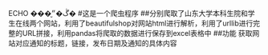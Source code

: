ECHO ���ڴ�״̬�
#这是一个爬虫程序
##分别爬取了山东大学本科生院和学生在线两个网站，利用了beautifulshop对网站html进行解析，利用了urllib进行完整的URL拼接，利用pandas将爬取的数据进行保存到excel表格中
##功能
获取网站对应通知的标题，链接，发布日期及通知的具体内容
